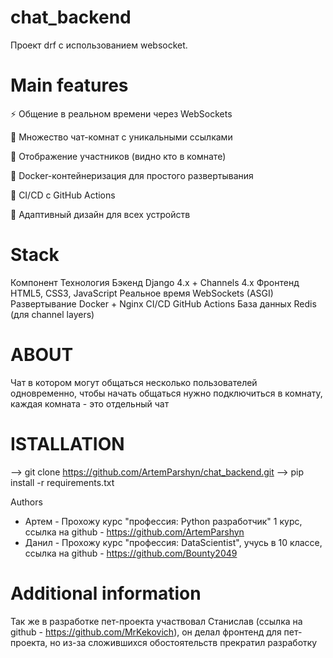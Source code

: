 # chat_backend
Проект drf с использованием websocket.

# Main features
⚡ Общение в реальном времени через WebSockets

🚪 Множество чат-комнат с уникальными ссылками

👥 Отображение участников (видно кто в комнате)

🐳 Docker-контейнеризация для простого развертывания

🔄 CI/CD с GitHub Actions

📱 Адаптивный дизайн для всех устройств

# Stack
Компонент	Технология
Бэкенд	Django 4.x + Channels 4.x
Фронтенд	HTML5, CSS3, JavaScript
Реальное время	WebSockets (ASGI)
Развертывание	Docker + Nginx
CI/CD	GitHub Actions
База данных	Redis (для channel layers)


# ABOUT
Чат в котором могут общаться несколько пользователей одновременно, чтобы начать общаться нужно подключиться в комнату, каждая комната - это отдельный чат

# ISTALLATION 
--> git clone https://github.com/ArtemParshyn/chat_backend.git
--> pip install -r requirements.txt

Authors
- Артем - Прохожу курс "профессия: Python разработчик" 1 курс, ссылка на github - https://github.com/ArtemParshyn
- Данил - Прохожу курс "профессия: DataScientist", учусь в 10 классе, ссылка на github -  https://github.com/Bounty2049

# Additional information
Так же в разработке пет-проекта участвовал Станислав (ссылка на github - https://github.com/MrKekovich), он делал фронтенд для пет-проекта, но из-за сложившихся обостоятельств прекратил разработку
